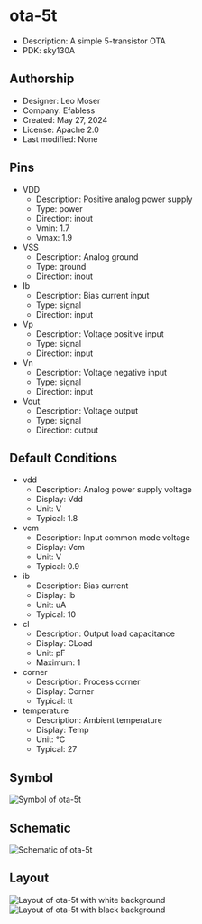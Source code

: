 # ota-5t

- Description: A simple 5-transistor OTA
- PDK: sky130A

## Authorship

- Designer: Leo Moser
- Company: Efabless
- Created: May 27, 2024
- License: Apache 2.0
- Last modified: None

## Pins

- VDD
  + Description: Positive analog power supply
  + Type: power
  + Direction: inout
  + Vmin: 1.7
  + Vmax: 1.9
- VSS
  + Description: Analog ground
  + Type: ground
  + Direction: inout
- Ib
  + Description: Bias current input
  + Type: signal
  + Direction: input
- Vp
  + Description: Voltage positive input
  + Type: signal
  + Direction: input
- Vn
  + Description: Voltage negative input
  + Type: signal
  + Direction: input
- Vout
  + Description: Voltage output
  + Type: signal
  + Direction: output

## Default Conditions

- vdd
  + Description: Analog power supply voltage
  + Display: Vdd
  + Unit: V
  + Typical: 1.8
- vcm
  + Description: Input common mode voltage
  + Display: Vcm
  + Unit: V
  + Typical: 0.9
- ib
  + Description: Bias current
  + Display: Ib
  + Unit: uA
  + Typical: 10
- cl
  + Description: Output load capacitance
  + Display: CLoad
  + Unit: pF
  + Maximum: 1
- corner
  + Description: Process corner
  + Display: Corner
  + Typical: tt
- temperature
  + Description: Ambient temperature
  + Display: Temp
  + Unit: °C
  + Typical: 27

## Symbol

![Symbol of ota-5t](ota-5t_symbol.svg)

## Schematic

![Schematic of ota-5t](ota-5t_schematic.svg)

## Layout

![Layout of ota-5t with white background](ota-5t_w.png)
![Layout of ota-5t with black background](ota-5t_b.png)
